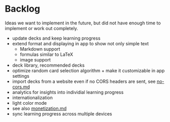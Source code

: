 # Backlog

Ideas we want to implement in the future, but did not have enough time to implement or work out completely.

- update decks and keep learning progress
- extend format and displaying in app to show not only simple text
  - Markdown support
  - formulas similar to LaTeX
  - image support
- deck library, recommended decks
- optimize random card selection algorithm + make it customizable in app settings
- import decks from a website even if no CORS headers are sent, see [no-cors.md](no-cors.md)
- analytics for insights into individial learning progress
- internationalization
- light color mode
- see also [monetization.md](monetization.md)
- sync learning progress across multiple devices
